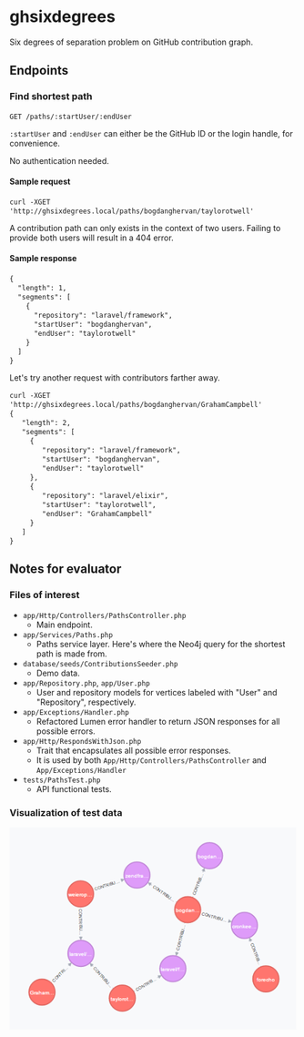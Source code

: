 # ghsixdegrees
Six degrees of separation problem on GitHub contribution graph.

## Endpoints

### Find shortest path
```
GET /paths/:startUser/:endUser
```
`:startUser` and `:endUser` can either be the GitHub ID or the login handle,
for convenience.

No authentication needed.

#### Sample request
```
curl -XGET 'http://ghsixdegrees.local/paths/bogdanghervan/taylorotwell'
```

A contribution path can only exists in the context of two users. Failing to
provide both users will result in a 404 error.

#### Sample response
```
{
  "length": 1,
  "segments": [
    {
      "repository": "laravel/framework",
      "startUser": "bogdanghervan",
      "endUser": "taylorotwell"
    }
  ]
}
```

Let's try another request with contributors farther away.
```
curl -XGET 'http://ghsixdegrees.local/paths/bogdanghervan/GrahamCampbell'
{
   "length": 2,
   "segments": [
     {
        "repository": "laravel/framework",
        "startUser": "bogdanghervan",
        "endUser": "taylorotwell"
     },
     {
        "repository": "laravel/elixir",
        "startUser": "taylorotwell",
        "endUser": "GrahamCampbell"
     }
   ]
}
```

## Notes for evaluator

### Files of interest
* `app/Http/Controllers/PathsController.php`
  * Main endpoint.
* `app/Services/Paths.php`
  * Paths service layer. Here's where the Neo4j query for the shortest path is made from.
* `database/seeds/ContributionsSeeder.php`
  * Demo data.
* `app/Repository.php`, `app/User.php`
  * User and repository models for vertices labeled with "User" and "Repository", respectively.
* `app/Exceptions/Handler.php`
  * Refactored Lumen error handler to return JSON responses for all possible errors.
* `app/Http/RespondsWithJson.php`
  * Trait that encapsulates all possible error responses.
  * It is used by both `App/Http/Controllers/PathsController` and `App/Exceptions/Handler`
* `tests/PathsTest.php`
  * API functional tests.

### Visualization of test data

![Test Data Visualization](https://github.com/bogdanghervan/ghsixdegrees/raw/master/visualization.png "Test Data Visualization")

